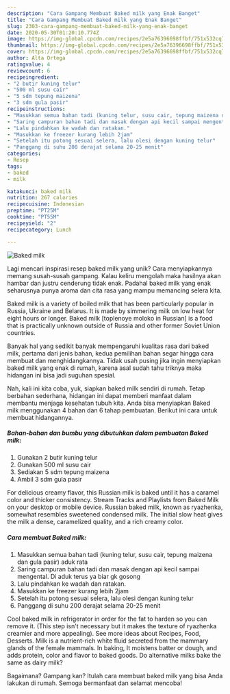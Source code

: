 ```yaml
---
description: "Cara Gampang Membuat Baked milk yang Enak Banget"
title: "Cara Gampang Membuat Baked milk yang Enak Banget"
slug: 2303-cara-gampang-membuat-baked-milk-yang-enak-banget
date: 2020-05-30T01:20:10.774Z
image: https://img-global.cpcdn.com/recipes/2e5a76396698ffbf/751x532cq70/baked-milk-foto-resep-utama.jpg
thumbnail: https://img-global.cpcdn.com/recipes/2e5a76396698ffbf/751x532cq70/baked-milk-foto-resep-utama.jpg
cover: https://img-global.cpcdn.com/recipes/2e5a76396698ffbf/751x532cq70/baked-milk-foto-resep-utama.jpg
author: Alta Ortega
ratingvalue: 4
reviewcount: 6
recipeingredient:
- "2 butir kuning telur"
- "500 ml susu cair"
- "5 sdm tepung maizena"
- "3 sdm gula pasir"
recipeinstructions:
- "Masukkan semua bahan tadi (kuning telur, susu cair, tepung maizena dan gula pasir) aduk rata"
- "Saring campuran bahan tadi dan masak dengan api kecil sampai mengental. Di aduk terus ya biar gk gosong"
- "Lalu pindahkan ke wadah dan ratakan."
- "Masukkan ke freezer kurang lebih 2jam"
- "Setelah itu potong sesuai selera, lalu olesi dengan kuning telur"
- "Panggang di suhu 200 derajat selama 20-25 menit"
categories:
- Resep
tags:
- baked
- milk

katakunci: baked milk 
nutrition: 267 calories
recipecuisine: Indonesian
preptime: "PT25M"
cooktime: "PT55M"
recipeyield: "2"
recipecategory: Lunch

---
```



![Baked milk](https://img-global.cpcdn.com/recipes/2e5a76396698ffbf/751x532cq70/baked-milk-foto-resep-utama.jpg)

Lagi mencari inspirasi resep baked milk yang unik? Cara menyiapkannya memang susah-susah gampang. Kalau keliru mengolah maka hasilnya akan hambar dan justru cenderung tidak enak. Padahal baked milk yang enak seharusnya punya aroma dan cita rasa yang mampu memancing selera kita.

Baked milk is a variety of boiled milk that has been particularly popular in Russia, Ukraine and Belarus. It is made by simmering milk on low heat for eight hours or longer. Baked milk [toplenoye moloko in Russian] is a food that is practically unknown outside of Russia and other former Soviet Union countries.

Banyak hal yang sedikit banyak mempengaruhi kualitas rasa dari baked milk, pertama dari jenis bahan, kedua pemilihan bahan segar hingga cara membuat dan menghidangkannya. Tidak usah pusing jika ingin menyiapkan baked milk yang enak di rumah, karena asal sudah tahu triknya maka hidangan ini bisa jadi suguhan spesial.


Nah, kali ini kita coba, yuk, siapkan baked milk sendiri di rumah. Tetap berbahan sederhana, hidangan ini dapat memberi manfaat dalam membantu menjaga kesehatan tubuh kita. Anda bisa menyiapkan Baked milk menggunakan 4 bahan dan 6 tahap pembuatan. Berikut ini cara untuk membuat hidangannya.

<!--inarticleads1-->

##### Bahan-bahan dan bumbu yang dibutuhkan dalam pembuatan Baked milk:

1. Gunakan 2 butir kuning telur
1. Gunakan 500 ml susu cair
1. Sediakan 5 sdm tepung maizena
1. Ambil 3 sdm gula pasir


For delicious creamy flavor, this Russian milk is baked until it has a caramel color and thicker consistency. Stream Tracks and Playlists from Baked Milk on your desktop or mobile device. Russian baked milk, known as ryazhenka, somewhat resembles sweetened condensed milk. The initial slow heat gives the milk a dense, caramelized quality, and a rich creamy color. 

<!--inarticleads2-->

##### Cara membuat Baked milk:

1. Masukkan semua bahan tadi (kuning telur, susu cair, tepung maizena dan gula pasir) aduk rata
1. Saring campuran bahan tadi dan masak dengan api kecil sampai mengental. Di aduk terus ya biar gk gosong
1. Lalu pindahkan ke wadah dan ratakan.
1. Masukkan ke freezer kurang lebih 2jam
1. Setelah itu potong sesuai selera, lalu olesi dengan kuning telur
1. Panggang di suhu 200 derajat selama 20-25 menit


Cool baked milk in refrigerator in order for the fat to harden so you can remove it. (This step isn&#39;t necessary but it makes the texture of ryazhenka creamier and more appealing). See more ideas about Recipes, Food, Desserts. Milk is a nutrient-rich white fluid secreted from the mammary glands of the female mammals. In baking, It moistens batter or dough, and adds protein, color and flavor to baked goods. Do alternative milks bake the same as dairy milk? 

Bagaimana? Gampang kan? Itulah cara membuat baked milk yang bisa Anda lakukan di rumah. Semoga bermanfaat dan selamat mencoba!
